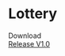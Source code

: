 # Lottery  
Download  
[Release V1.0](https://github.com/LILINSHAN/Lottery/blob/master/Lottery/MainView/bin/Release/%E5%90%83%E4%BB%80%E4%B9%88V1.0.zip)
